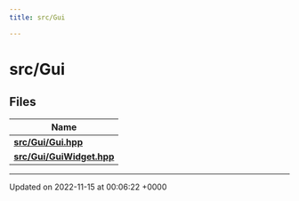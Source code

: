 ```yaml
---
title: src/Gui

---
```


# src/Gui



## Files

| Name           |
| -------------- |
| **[src/Gui/Gui.hpp](/files/Gui_8hpp.md#file-gui.hpp)**  |
| **[src/Gui/GuiWidget.hpp](/files/GuiWidget_8hpp.md#file-guiwidget.hpp)**  |






-------------------------------

Updated on 2022-11-15 at 00:06:22 +0000
